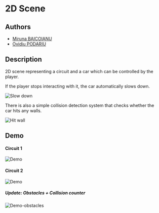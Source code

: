 # 2D Scene

## Authors
* [Miruna BAICOIANU](https://github.com/MirunaBaicoianu)
* [Ovidiu PODARIU](https://github.com/ocpodariu)


## Description
2D scene representing a circuit and a car which can be controlled by the player.

If the player stops interacting with it, the car automatically slows down.

![Slow down](https://cloud.githubusercontent.com/assets/5685993/6998154/870b5ca6-dbdf-11e4-96d0-48a8e62afcc2.gif)


There is also a simple collision detection system that checks whether the car hits any walls.

![Hit wall](https://cloud.githubusercontent.com/assets/5685993/6998156/90969e20-dbdf-11e4-9045-49f93da65c6d.gif)

## Demo

#### Circuit 1
![Demo](https://cloud.githubusercontent.com/assets/5685993/6998137/fe6a4f56-dbde-11e4-9fac-66e885e75341.gif)


#### Circuit 2
![Demo](https://cloud.githubusercontent.com/assets/5685993/6998139/02127c5a-dbdf-11e4-9833-2229ea80d05c.gif)

##### Update: Obstacles + Collision counter
![Demo-obstacles](https://cloud.githubusercontent.com/assets/5685993/7338860/36ca241e-ec62-11e4-94be-f74c51f7bf79.gif)
